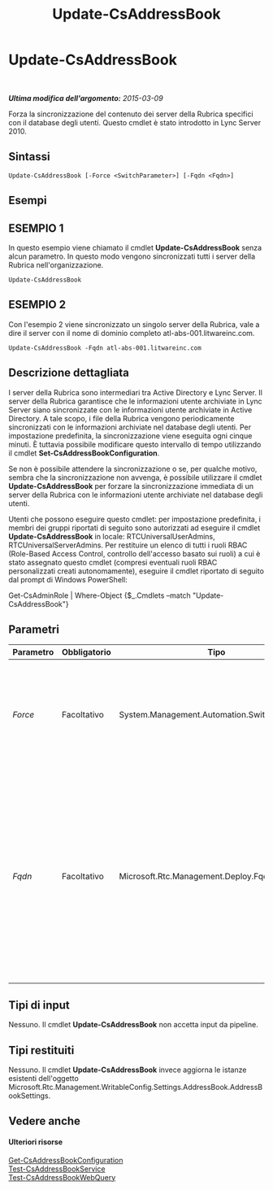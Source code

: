 ﻿---
title: Update-CsAddressBook
TOCTitle: Update-CsAddressBook
ms:assetid: 109c5fe7-0154-4161-b19f-01bab024bb3d
ms:mtpsurl: https://technet.microsoft.com/it-it/library/Gg398194(v=OCS.15)
ms:contentKeyID: 49299718
ms.date: 08/24/2015
mtps_version: v=OCS.15
ms.translationtype: HT
---

# Update-CsAddressBook

 

_**Ultima modifica dell'argomento:** 2015-03-09_

Forza la sincronizzazione del contenuto dei server della Rubrica specifici con il database degli utenti. Questo cmdlet è stato introdotto in Lync Server 2010.

## Sintassi

    Update-CsAddressBook [-Force <SwitchParameter>] [-Fqdn <Fqdn>]

## Esempi

## ESEMPIO 1

In questo esempio viene chiamato il cmdlet **Update-CsAddressBook** senza alcun parametro. In questo modo vengono sincronizzati tutti i server della Rubrica nell'organizzazione.

    Update-CsAddressBook

## ESEMPIO 2

Con l'esempio 2 viene sincronizzato un singolo server della Rubrica, vale a dire il server con il nome di dominio completo atl-abs-001.litwareinc.com.

    Update-CsAddressBook -Fqdn atl-abs-001.litwareinc.com

## Descrizione dettagliata

I server della Rubrica sono intermediari tra Active Directory e Lync Server. Il server della Rubrica garantisce che le informazioni utente archiviate in Lync Server siano sincronizzate con le informazioni utente archiviate in Active Directory. A tale scopo, i file della Rubrica vengono periodicamente sincronizzati con le informazioni archiviate nel database degli utenti. Per impostazione predefinita, la sincronizzazione viene eseguita ogni cinque minuti. È tuttavia possibile modificare questo intervallo di tempo utilizzando il cmdlet **Set-CsAddressBookConfiguration**.

Se non è possibile attendere la sincronizzazione o se, per qualche motivo, sembra che la sincronizzazione non avvenga, è possibile utilizzare il cmdlet **Update-CsAddressBook** per forzare la sincronizzazione immediata di un server della Rubrica con le informazioni utente archiviate nel database degli utenti.

Utenti che possono eseguire questo cmdlet: per impostazione predefinita, i membri dei gruppi riportati di seguito sono autorizzati ad eseguire il cmdlet **Update-CsAddressBook** in locale: RTCUniversalUserAdmins, RTCUniversalServerAdmins. Per restituire un elenco di tutti i ruoli RBAC (Role-Based Access Control, controllo dell'accesso basato sui ruoli) a cui è stato assegnato questo cmdlet (compresi eventuali ruoli RBAC personalizzati creati autonomamente), eseguire il cmdlet riportato di seguito dal prompt di Windows PowerShell:

Get-CsAdminRole | Where-Object {$\_.Cmdlets –match "Update-CsAddressBook"}

## Parametri


<table>
<colgroup>
<col style="width: 25%" />
<col style="width: 25%" />
<col style="width: 25%" />
<col style="width: 25%" />
</colgroup>
<thead>
<tr class="header">
<th>Parametro</th>
<th>Obbligatorio</th>
<th>Tipo</th>
<th>Descrizione</th>
</tr>
</thead>
<tbody>
<tr class="odd">
<td><p><em>Force</em></p></td>
<td><p>Facoltativo</p></td>
<td><p>System.Management.Automation.SwitchParameter</p></td>
<td><p>Consente di evitare la visualizzazione di prompt di conferma o messaggi di errore non irreversibile che possono verificarsi quando si esegue il cmdlet.</p></td>
</tr>
<tr class="even">
<td><p><em>Fqdn</em></p></td>
<td><p>Facoltativo</p></td>
<td><p>Microsoft.Rtc.Management.Deploy.Fqdn</p></td>
<td><p>Consente di specificare una singola rubrica da aggiornare. Se questo parametro non è presente, tutti i server della Rubrica saranno sincronizzati con il database degli utenti. I singoli server della Rubrica dovrebbero essere referenziati con il loro nome di dominio completo (FQDN), ad esempio atl-abs-001.litwareinc.com.</p></td>
</tr>
</tbody>
</table>


## Tipi di input

Nessuno. Il cmdlet **Update-CsAddressBook** non accetta input da pipeline.

## Tipi restituiti

Nessuno. Il cmdlet **Update-CsAddressBook** invece aggiorna le istanze esistenti dell'oggetto Microsoft.Rtc.Management.WritableConfig.Settings.AddressBook.AddressBookSettings.

## Vedere anche

#### Ulteriori risorse

[Get-CsAddressBookConfiguration](get-csaddressbookconfiguration.md)  
[Test-CsAddressBookService](test-csaddressbookservice.md)  
[Test-CsAddressBookWebQuery](test-csaddressbookwebquery.md)

